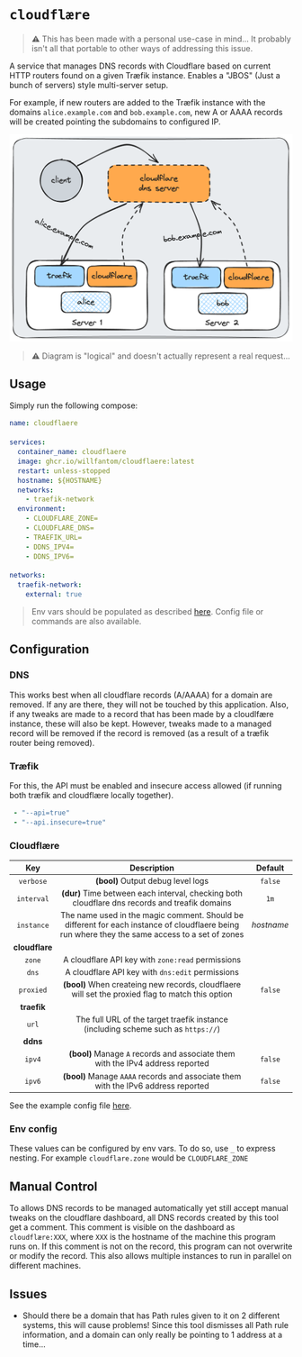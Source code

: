 # **`cloudflære`**

> ⚠️ This has been made with a personal use-case in mind... It probably isn't
> all that portable to other ways of addressing this issue.

A service that manages DNS records with Cloudflare based on current HTTP routers
found on a given Træfik instance. Enables a "JBOS" (Just a bunch of servers) style multi-server setup.

For example, if new routers are added to the Træfik instance with the domains
`alice.example.com` and `bob.example.com`, new A or AAAA records will be created
pointing the subdomains to configured IP.

![cloudflaere arch](./.github/readme/cloudflaere.png)

> ⚠️ Diagram is "logical" and doesn't actually represent a real request...

## Usage

Simply run the following compose:
```yaml
name: cloudflaere

services:
  container_name: cloudflaere
  image: ghcr.io/willfantom/cloudflaere:latest
  restart: unless-stopped
  hostname: ${HOSTNAME}
  networks:
    - traefik-network
  environment:
    - CLOUDFLARE_ZONE=
    - CLOUDFLARE_DNS=
    - TRAEFIK_URL=
    - DDNS_IPV4=
    - DDNS_IPV6=

networks:
  traefik-network:
    external: true
```

> Env vars should be populated as described [here](#cloudflære-1). Config file
> or commands are also available.

## Configuration

### DNS

This works best when all cloudflare records (A/AAAA) for a domain are removed.
If any are there, they will not be touched by this application. Also, if any
tweaks are made to a record that has been made by a cloudlfære instance, these
will also be kept. However, tweaks made to a managed record will be removed if
the record is removed (as a result of a træfik router being removed).

### Træfik

For this, the API must be enabled and insecure access allowed (if running both
træfik and cloudflære locally together).

```yaml
 - "--api=true"
 - "--api.insecure=true"
```

### Cloudflære

|      Key       |                                                                   Description                                                                   |  Default   |
| :------------: | :---------------------------------------------------------------------------------------------------------------------------------------------: | :--------: |
|   `verbose`    |                                                       **(bool)** Output debug level logs                                                        |  `false`   |
|   `interval`   |                         **(dur)** Time between each interval, checking both cloudflare dns records and treafik domains                          |    `1m`    |
|   `instance`   | The name used in the magic comment. Should be different for each instance of cloudflaere being run where they the same access to a set of zones | *hostname* |
| **cloudflare** |                                                                                                                                                 |            |
|     `zone`     |                                                A cloudflare API key with `zone:read` permissions                                                |            |
|     `dns`      |                                                A cloudflare API key with `dns:edit` permissions                                                 |            |
|   `proxied`    |                        **(bool)** When createing new records, cloudflaere will set the proxied flag to match this option                        |  `false`   |
|  **traefik**   |                                                                                                                                                 |            |
|     `url`      |                                The full URL of the target traefik instance (including scheme such as `https://`)                                |            |
|    **ddns**    |                                                                                                                                                 |            |
|     `ipv4`     |                                 **(bool)** Manage `A` records and associate them with the IPv4 address reported                                 |  `false`   |
|     `ipv6`     |                               **(bool)** Manage `AAAA` records and associate them with the IPv6 address reported                                |  `false`   |

See the example config file [here](./cloudflaere.yaml).

### Env config

These values can be configured by env vars. To do so, use `_` to express
nesting. For example `cloudflare.zone` would be `CLOUDFLARE_ZONE`

## Manual Control

To allows DNS records to be managed automatically yet still accept manual tweaks
on the cloudflare dashboard, all DNS records created by this tool get a comment.
This comment is visible on the dashboard as `cloudflære:XXX`, where `XXX` is the
hostname of the machine this program runs on. If this comment is not on the
record, this program can not overwrite or modify the record. This also allows
multiple instances to run in parallel on different machines.

## Issues

 - Should there be a domain that has Path rules given to it on 2 different
   systems, this will cause problems! Since this tool dismisses all Path rule
   information, and a domain can only really be pointing to 1 address at a
   time...

